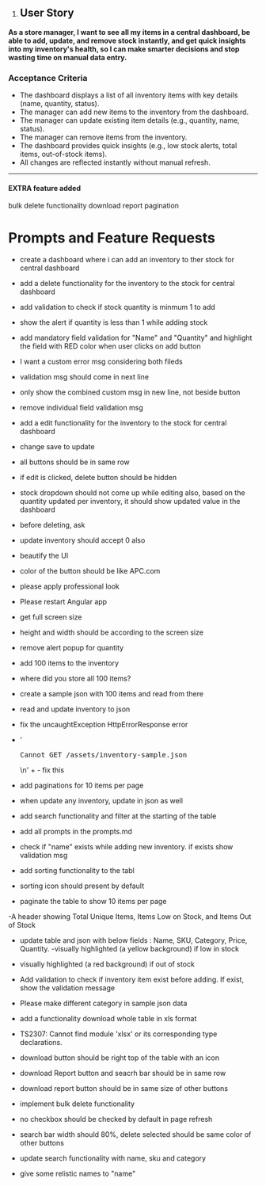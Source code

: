1. ## User Story

**As a store manager, I want to see all my items in a central dashboard, be able to add, update, and remove stock instantly, and get quick insights into my inventory's health, so I can make smarter decisions and stop wasting time on manual data entry.**

### Acceptance Criteria

- The dashboard displays a list of all inventory items with key details (name, quantity, status).
- The manager can add new items to the inventory from the dashboard.
- The manager can update existing item details (e.g., quantity, name, status).
- The manager can remove items from the inventory.
- The dashboard provides quick insights (e.g., low stock alerts, total items, out-of-stock items).
- All changes are reflected instantly without manual refresh.

---

#### EXTRA feature added
bulk delete functionality
download report
pagination

# Prompts and Feature Requests

- create a dashboard where i can add an inventory to ther stock for central dashboard
- add a delete functionality for the inventory to the stock for central dashboard
- add validation to check if stock quantity is minmum 1 to add
- show the alert if quantity is less than 1 while adding stock
- add mandatory field validation for "Name" and "Quantity" and highlight the field with RED color when user clicks on add button
- I want a custom error msg considering both fileds
- validation msg should come in next line
- only show the combined custom msg in new line, not beside button
- remove individual field validation msg
- add a edit functionality for the inventory to the stock for central dashboard
- change save to update
- all buttons should be in same row
- if edit is clicked, delete button should be hidden
- stock dropdown should not come up while editing also, based on the quantity updated per inventory, it should show updated value in the dashboard
- before deleting, ask
- update inventory should accept 0 also
- beautify the UI
- color of the button should be like APC.com
- please apply professional look
- Please restart Angular app
- get full screen size
- height and width should be according to the screen size
- remove alert popup for quantity
- add 100 items to the inventory
- where did you store all 100 items?
- create a sample json with 100 items and read from there
- read and update inventory to json
- fix the uncaughtException HttpErrorResponse error
- '<pre>Cannot GET /assets/inventory-sample.json</pre>\n' + - fix this
- add paginations for 10 items per page
- when update any inventory, update in json as well
- add search functionality and filter at the starting of the table
- add all prompts in the prompts.md
- check if "name" exists while adding new inventory. if exists show validation msg
- add sorting functionality to the tabl
- sorting icon should present by default

- paginate the table to show 10 items per page

-A header showing Total Unique Items, Items Low on Stock, and Items Out of Stock
- update table and json with below fields : Name, SKU, Category, Price, Quantity.
-visually highlighted (a yellow background) if low in stock

- visually highlighted (a red background) if out of stock
- Add validation to check if inventory item exist before adding. If exist, show the validation message
- Please make different category in sample json data
- add a functionality download whole table in xls format
- TS2307: Cannot find module 'xlsx' or its corresponding type declarations.
- download button should be right top of the table with an icon
- download Report button and seacrh bar should be in same row
- download report button should be in same size of other buttons
- implement bulk delete functionality
- no checkbox should be checked by default in page refresh
- search bar width should 80%, delete selected should be same color of other buttons
- update search functionality with name, sku and category
- give some relistic names to "name"

























